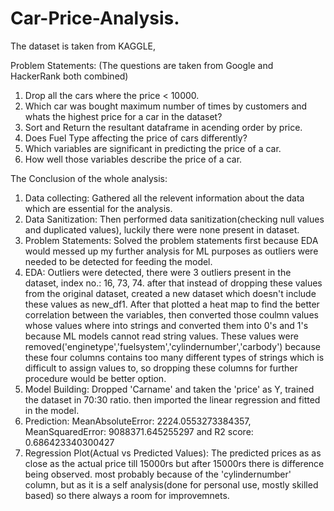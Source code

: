 # Car-Price-Analysis.
The dataset is taken from KAGGLE,

Problem Statements: (The questions are taken from Google and HackerRank both combined)
1) Drop all the cars where the price < 10000.
2) Which car was bought maximum number of times by customers and whats the highest price for a car in the dataset?
3) Sort and Return the resultant dataframe in acending order by price.
4) Does Fuel Type affecting the price of cars differently?
5) Which variables are significant in predicting the price of a car.
6) How well those variables describe the price of a car.

The Conclusion of the whole analysis:
1) Data collecting: Gathered all the relevent information about the data which are essential for the analysis.
2) Data Sanitization: Then performed data sanitization(checking null values and duplicated values), luckily there were none present in dataset.
3) Problem Statements: Solved the problem statements first because EDA would messed up my further analysis for ML purposes as outliers were needed to be detected for feeding the model.
4) EDA: Outliers were detected, there were 3 outliers present in the dataset, index no.: 16, 73, 74. after that instead of dropping these values from the original dataset, created a new dataset which doesn't include these values as new_df1. After that plotted a heat map to find the better correlation between the variables, then converted those coulmn values whose values where into strings and converted them into 0's and 1's because ML models cannot read string values. These values were removed('enginetype','fuelsystem','cylindernumber','carbody') because these four columns contains too many different types of strings which is difficult to assign values to, so dropping these columns for further procedure would be better option.
5) Model Building: Dropped 'Carname' and taken the 'price' as Y, trained the dataset in 70:30 ratio. then imported the linear regression and fitted in the model.
6) Prediction: MeanAbsoluteError: 2224.0553273384357, MeanSquaredError: 9088371.645255297 and R2 score: 0.686423340300427
7) Regression Plot(Actual vs Predicted Values): The predicted prices as as close as the actual price till 15000rs but after 15000rs there is difference being observed. most probably because of the 'cylindernumber' column, but as it is a self analysis(done for personal use, mostly skilled based) so there always a room for improvemnets.
